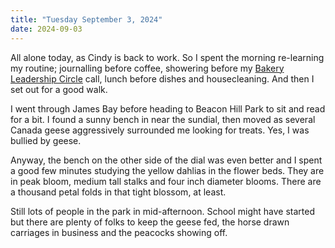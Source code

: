 ```yaml
---
title: "Tuesday September 3, 2024"
date: 2024-09-03
---
```


All alone today, as Cindy is back to work.  So I spent the morning re-learning my routine; journalling before coffee, showering before my [Bakery Leadership Circle](https://bbga.org/bakery-leadership-circle) call, lunch before dishes and housecleaning.  And then I set out for a good walk.

I went through James Bay before heading to Beacon Hill Park to sit and read for a bit.  I found a sunny bench in near the sundial, then moved as several Canada geese aggressively surrounded me looking for treats.  Yes, I was bullied by geese.  

Anyway, the bench on the other side of the dial was even better and I spent a good few minutes studying the yellow dahlias in the flower beds.  They are in peak bloom, medium tall stalks and four inch diameter blooms.  There are a thousand petal folds in that tight blossom, at least.

Still lots of people in the park in mid-afternoon.  School might have started but there are plenty of folks to keep the geese fed, the horse drawn carriages in business and the peacocks showing off.